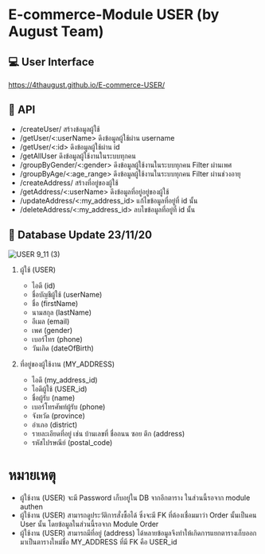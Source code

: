 # E-commerce-Module USER (by August Team)

## :computer: User Interface 
https://4thaugust.github.io/E-commerce-USER/
## :wrench: API
- /createUser/ สร้างข้อมูลผู้ใช้
- /getUser/<:userName> ดึงข้อมูลผู้ใช้ผ่าน username
- /getUser/<:id> ดึงข้อมูลผู้ใช้ผ่าน id
- /getAllUser ดึงข้อมูลผู้ใช้งานในระบบทุกคน
- /groupByGender/<:gender> ดึงข้อมูลผู้ใช้งานในระบบทุกคน Filter ผ่านเพศ
- /groupByAge/<:age_range> ดึงข้อมูลผู้ใช้งานในระบบทุกคน Filter ผ่านช่วงอายุ
- /createAddress/ สร้างที่อยู่ของผู้ใช้
- /getAddress/<:userName> ดึงข้อมูลที่อยู่อยู่ของผู้ใช้
- /updateAddress/<:my_address_id> แก้ไขข้อมูลที่อยู่ที่ id นั้น
- /deleteAddress/<:my_address_id> ลบไขข้อมูลที่อยู่ที่ id นั้น


## :page_with_curl: Database Update 23/11/20

![USER 9_11 (3)](https://user-images.githubusercontent.com/41178248/99928045-123a4200-2d7a-11eb-891c-0c5a7424efa3.png)





1. ผู้ใช้ (USER)
   * ไอดี (id)
   * ชื่อบัญชีผู้ใช้ (userName)
   * ชื่อ (firstName)
   * นามสกุล (lastName)
   * อีเมล (email)
   * เพศ (gender)
   * เบอร์โทร (phone)
   * วันเกิด (dateOfBirth)

   
2. ที่อยู่ของผู้ใช้งาน (MY_ADDRESS)
   * ไอดี (my_address_id)
   * ไอดีผู้ใช้ (USER_id)
   * ชื่อผู้รับ (name)
   * เบอร์โทรศัพท์ผู้รับ (phone)
   * จังหวัด (province)
   * อำเภอ (district)
   * รายละเอียดที่อยู่ เช่น บ้านเลขที่ ชื่อถนน ซอย ตึก (address)
   * รหัสไปรษณีย์ (postal_code)
   

   
# หมายเหตุ 
- ผู้ใช้งาน (USER) จะมี Password เก็บอยู่ใน DB จากอีกตาราง ในส่วนนี้รอจาก module authen
- ผู้ใช้งาน (USER) สามารถดูประวัติการสั่งซื้อได้ ซึ่งจะมี FK ที่ต้องเชื่อมมาว่า Order นั้นเป็นคน User นั้น โดยข้อมูลในส่วนนี้รอจาก Module Order         
- ผู้ใช้งาน (USER) สามารถมีที่อยู่ (address) ได้หลายข้อมูลจึงทำให้เกิดการแยกตารางเก็บออกมาเป็นตารางใหม่ชื่อ MY_ADDRESS ที่มี FK คือ USER_id

